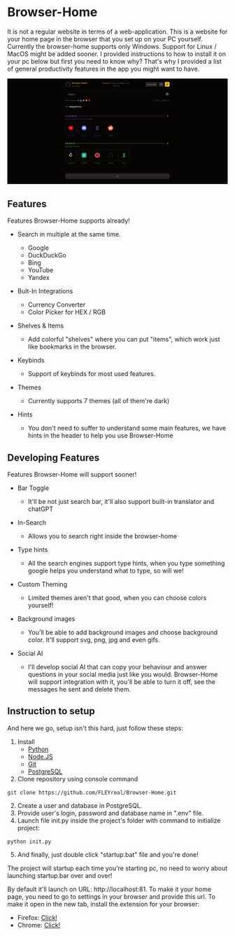 # Browser-Home
It is not a regular website in terms of a web-application. This is a website 
for your home page in the browser that you set up on your PC yourself.
Currently the browser-home supports only Windows. Support for Linux / MacOS
might be added sooner. I provided instructions to how to install it on your
pc below but first you need to know why? That's why I provided a list of
general productivity features in the app you might want to have.


<img src="./assets/browser-home.png" alt="Showcase Image of Browser-Home"/>


## Features
Features Browser-Home supports already!

- Search in multiple at the same time.
    - Google
    - DuckDuckGo
    - Bing
    - YouTube
    - Yandex

- Bult-In Integrations
    - Currency Converter
    - Color Picker for HEX / RGB

- Shelves & Items
    - Add colorful "shelves" where you can put "items", 
    which work just like bookmarks in the browser.

- Keybinds
    - Support of keybinds for most used features.

- Themes
    - Currently supports 7 themes (all of them're dark)

- Hints
    - You don't need to suffer to understand some main features, 
    we have hints in the header to help you use Browser-Home

## Developing Features
Features Browser-Home will support sooner!

- Bar Toggle
    - It'll be not just search bar, it'll also support built-in
    translator and chatGPT

- In-Search
    - Allows you to search right inside the browser-home

- Type hints
    - All the search engines support type hints, when you type something
    google helps you understand what to type, so will we!

- Custom Theming
    - Limited themes aren't that good, when you can choose colors yourself!

- Background images
    - You'll be able to add background images and choose background color.
    It'll support svg, png, jpg and even gifs.

- Social AI
    - I'll develop social AI that can copy your behaviour and answer questions
    in your social media just like you would. Browser-Home will support integration
    with it, you'll be able to turn it off, see the messages he sent and delete them.

## Instruction to setup
And here we go, setup isn't this hard, just follow these steps:

1. Install 
    - <a href="https://www.python.org/downloads/">Python</a>
    - <a href="https://nodejs.org/en/download/current">Node.JS</a>
    - <a href="https://git-scm.com/downloads">Git</a>
    - <a href="https://www.postgresql.org/download/">PostgreSQL</a>
2. Clone repository using console command
```
git clone https://github.com/FLEYreal/Browser-Home.git
```
2. Create a user and database in PostgreSQL.
3. Provide user's login, password and database name in ".env" file.
4. Launch file init.py inside the project's folder with command to initialize project:
```
python init.py
```
5. And finally, just double click "startup.bat" file and you're done!

The project will startup each time you're starting pc, no need
to worry about launching startup.bar over and over!

By default it'll launch on URL: http://localhost:81. To make it your
home page, you need to go to settings in your browser and provide this url.
To make it open in the new tab, install the extension for your browser:

- Firefox: <a href="https://addons.mozilla.org/en-US/firefox/addon/new-tab-override/">Click!</a>
- Chrome: <a href="https://chromewebstore.google.com/detail/new-tab-override/fjcmlondipcnnpmbcollgifldmajfonf?hl=en-GB">Click!</a>
